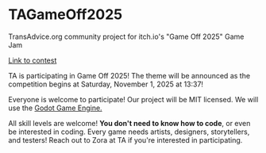 # TAGameOff2025
TransAdvice.org community project for itch.io's "Game Off 2025" Game Jam

[Link to contest](https://itch.io/jam/game-off-2025)

TA is participating in Game Off 2025! The theme will be announced as the competition begins at Saturday, November 1, 2025 at 13:37! 

Everyone is welcome to participate! Our project will be MIT licensed. We will use the [Godot Game Engine.](https://godotengine.org/) 

All skill levels are welcome! **You don't need to know how to code**, or even be interested in coding. Every game needs artists, designers, storytellers, and testers! Reach out to Zora at TA if you're interested in participating.
